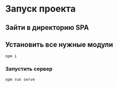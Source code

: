 # Запуск проекта

## Зайти в директорию SPA   


## Установить все нужные модули
```
npm i
```

### Запустить сервер
```
npm run serve
```


